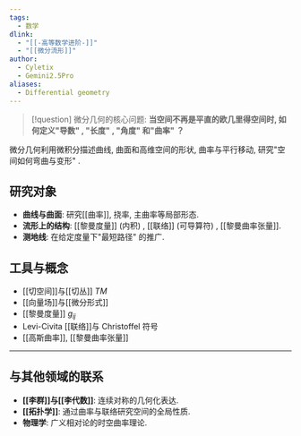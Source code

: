 ```yaml
---
tags:
  - 数学
dlink:
  - "[[-高等数学进阶-]]"
  - "[[微分流形]]"
author:
  - Cyletix
  - Gemini2.5Pro
aliases:
  - Differential geometry
---
```

> [!question] 
> 微分几何的核心问题: **当空间不再是平直的欧几里得空间时, 如何定义"导数" , "长度" , "角度" 和"曲率" ？**

微分几何利用微积分描述曲线, 曲面和高维空间的形状, 曲率与平行移动, 研究"空间如何弯曲与变形" .
## 研究对象
- **曲线与曲面**: 研究[[曲率]], 挠率, 主曲率等局部形态. 
- **流形上的结构**: [[黎曼度量]] (内积) , [[联络]] (可导算符) , [[黎曼曲率张量]]. 
- **测地线**: 在给定度量下"最短路径" 的推广. 

## 工具与概念
- [[切空间]]与[[切丛]] $TM$
- [[向量场]]与[[微分形式]]
- [[黎曼度量]] $g_{ij}$
- Levi-Civita [[联络]]与 Christoffel 符号
- [[高斯曲率]], [[黎曼曲率张量]]

---
## 与其他领域的联系
- **[[李群]]与[[李代数]]**: 连续对称的几何化表达. 
- **[[拓扑学]]**: 通过曲率与联络研究空间的全局性质. 
- **物理学**: 广义相对论的时空曲率理论. 
